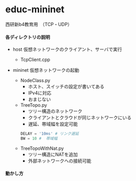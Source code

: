 # educ-mininet
西研新b4教育用　（TCP・UDP）

#### 各ディレクトリの説明
- host
  仮想ネットワークのクライアント、サーバで実行
  - TcpClient.cpp
  
- mininet
  仮想ネットワークの起動
  - NodeClass.py
    - ホスト、スイッチの設定が書いてある
    - IPv4に対応
    - おまじない
  - TreeTopo.py
    - ツリー構造のネットワーク
    - クライアントとクラウドが同じネットワークにいる
    - 遅延、帯域幅を設定可能
    ```TreeTopo.py
    DELAY = '10ms' # リンク遅延
    BW = 10 #  帯域幅
    ```
  - TreeTopoWithNat.py
    - ツリー構造にNATを追加
    - 外部ネットワークへの接続可能

#### 動かし方
